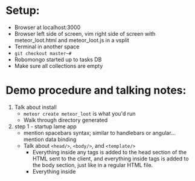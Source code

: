 # Setup: 
- Browser at localhost:3000
- Browser left side of screen, vim right side of screen with meteor_loot.html and meteor_loot.js in a vsplit
- Terminal in another space
- `git checkout master~#`
- Robomongo started up to tasks DB
- Make sure all collections are empty


# Demo procedure and talking notes:

1. Talk about install
   - `meteor create meteor_loot` is what you'd run
   - Walk through directory generated
1. step 1 - startup lame app
   - mention spacebars syntax; similar to handlebars or angular... mention data binding
   - Talk about `<head/>`, `<body/>`, and `<template/>`
      - Everything inside any <head> tags is added to the head section of the HTML sent to the client, and everything inside <body> tags is added to the body section, just like in a regular HTML file.
      - Everything inside <template> tags is compiled into Meteor templates, which can be included inside HTML with{{> templateName}} or referenced in your JavaScript with Template.templateName.
1. step 2 - adding some styling
   - demonstrate hot-reload
1. step 3 - actual mongo querying
   - mention internal `meteor mongo`
   - run insert in Mongo and demonstrate reactive add
      - `db.tasks.insert({ text: "Hello world!", createdAt: new Date() });`
1. step 4 - add form
   - walk through code
   - add tasks and show them in mongo
1. step 5 - CRUD
   - talk about how "this" is set within the #each
1. step 6 - hide completed
   - talk about Session helper object
1. step 7 - ios
   - `meteor install-sdk ios`
   - `meteor add-platform ios`
    - `meteor run ios`
1. step 8 - added UI widgets and password
   - `meteor add accounts-ui accounts-password`
   - default password encryption scheme uses bcrypt
   - `meteor add accounts-facebook`
1. step 9 - remove insecure module
   - `meteor remove insecure`
   - added methods - real latency compensation
1. step 10 - remove autopublish
   - `meteor remove autopublish`
